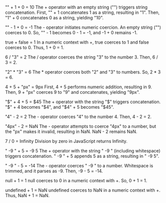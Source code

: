 "" + 1 + 0 = 10
The + operator with an empty string ("") triggers string concatenation. First, "" + 1 concatenates 1 as a string, resulting in "1". Then, "1" + 0 concatenates 0 as a string, yielding "10".

"" - 1 + 0 = -1
The - operator initiates numeric coercion. An empty string ("") coerces to 0. So, "" - 1 becomes 0 - 1 = -1, and -1 + 0 remains -1.

true + false = 1
In a numeric context with +, true coerces to 1 and false coerces to 0. Thus, 1 + 0 = 1.

6 / "3" = 2
The / operator coerces the string "3" to the number 3. Then, 6 / 3 = 2.

"2" * "3" = 6
The * operator coerces both "2" and "3" to numbers. So, 2 * 3 = 6.

4 + 5 + "px" = 9px
First, 4 + 5 performs numeric addition, resulting in 9. Then, 9 + "px" coerces 9 to "9" and concatenates, yielding "9px".

"$" + 4 + 5 = $45
The + operator with the string "$" triggers concatenation. "$" + 4 becomes "$4", and "$4" + 5 becomes "$45".

"4" - 2 = 2
The - operator coerces "4" to the number 4. Then, 4 - 2 = 2.

"4px" - 2 = NaN
The - operator attempts to coerce "4px" to a number, but the "px" makes it invalid, resulting in NaN. NaN - 2 remains NaN.

7 / 0 = Infinity
Division by zero in JavaScript returns Infinity.

"  -9  " + 5 =   -9  5
The + operator with the string "  -9  " (including whitespace) triggers concatenation. "  -9  " + 5 appends 5 as a string, resulting in "  -9  5".

"  -9  " - 5 = -14
The - operator coerces "  -9  " to a number. Whitespace is trimmed, and it parses as -9. Then, -9 - 5 = -14.

null + 1 = 1
null coerces to 0 in a numeric context with +. So, 0 + 1 = 1.

undefined + 1 = NaN
undefined coerces to NaN in a numeric context with +. Thus, NaN + 1 = NaN.


